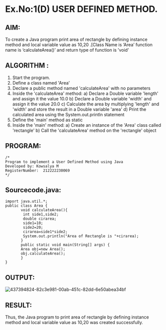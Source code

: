 # Ex.No:1(D) USER DEFINED METHOD.

## AIM:
To create a Java program print area of rectangle by defining instance method and local variable value as 10,20 .[Class Name is ‘Area’ function name is ‘calculateArea()’ and return type of function is ’void’

## ALGORITHM :
1.	Start the program.
2.	Define a class named 'Area'
3.	Declare a public method named 'calculateArea' with no parameters
4.	Inside the 'calculateArea' method:
a)	Declare a Double variable 'length' and assign it the value 10.0
b)	Declare a Double variable 'width' and assign it the value 20.0
c)	Calculate the area by multiplying 'length' and 'width' and store the result in a Double variable 'area'
d)	Print the calculated area using the System.out.println statement
5.	Define the 'main' method as static
6.	Inside the 'main' method:
a)	Create an instance of the 'Area' class called 'rectangle'
b)	Call the 'calculateArea' method on the 'rectangle' object




## PROGRAM:
 ```
/*
Program to implement a User Defined Method using Java
Developed by: Kowsalya M
RegisterNumber:  212222230069
*/
```

## Sourcecode.java:

```
import java.util.*;
public class Area {
       void calculateArea(){  
        int side1,side2;
        double cirarea;
        side1=10;
        side2=20;
        cirarea=side1*side2;
        System.out.println("Area of Rectangle is "+cirarea);
       }
       public static void main(String[] args) {
       Area obj=new Area();
       obj.calculateArea();
       }
}
```

## OUTPUT:

![437394824-82c3e981-00ab-451c-82dd-6e50abea34bf](https://github.com/user-attachments/assets/0e494996-2864-4bc7-b23a-311eb37189f0)


## RESULT:
Thus, the Java program to print area of rectangle by defining instance method and local variable value as 10,20 was created successfully.

